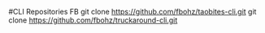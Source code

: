 
#CLI Repositories FB
git clone https://github.com/fbohz/taobites-cli.git 
git clone https://github.com/fbohz/truckaround-cli.git 
